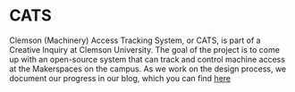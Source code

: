 # CATS
Clemson (Machinery) Access Tracking System, or CATS, is part of a Creative Inquiry at Clemson University.
The goal of the project is to come up with an open-source system that can track and control machine access
at the Makerspaces on the campus.  As we work on the design process, we document our progress in our blog,
which you can find [here](http://ci.clemson.edu/blogs/cats/)
